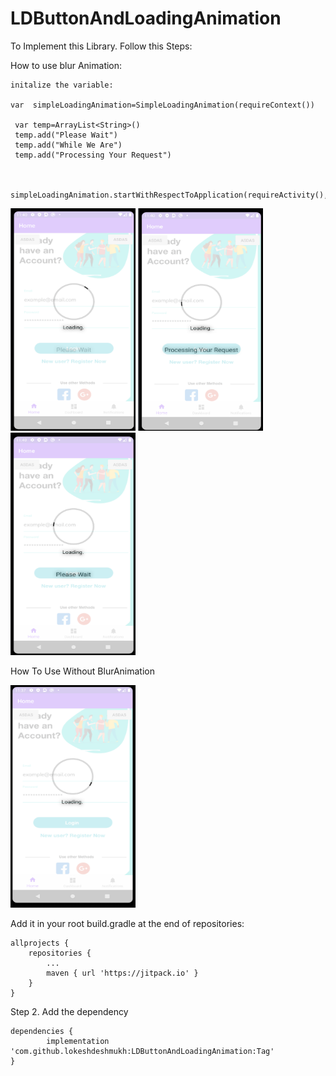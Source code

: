 # LDButtonAndLoadingAnimation


To Implement this Library. Follow this Steps:

How to use blur Animation:

    initalize the variable:    

    var  simpleLoadingAnimation=SimpleLoadingAnimation(requireContext())
    
     var temp=ArrayList<String>()
     temp.add("Please Wait")
     temp.add("While We Are")
     temp.add("Processing Your Request")
    
    
     simpleLoadingAnimation.startWithRespectToApplication(requireActivity(),temp)

<img src="https://github.com/lokeshdeshmukh/LDButtonAndLoadingAnimation/blob/master/Screenshot4.png" height="356" width="200">

<img src="https://github.com/lokeshdeshmukh/LDButtonAndLoadingAnimation/blob/master/Screenshot2.png" height="356" width="200">

<img src="https://github.com/lokeshdeshmukh/LDButtonAndLoadingAnimation/blob/master/Screenshot3.png" height="356" width="200">

How To Use Without BlurAnimation

<img src="https://github.com/lokeshdeshmukh/LDButtonAndLoadingAnimation/blob/master/Screenshot1.png" height="356" width="200">

    

Add it in your root build.gradle at the end of repositories:

	allprojects {
		repositories {
			...
			maven { url 'https://jitpack.io' }
		}
	}
Step 2. Add the dependency

	dependencies {
	        implementation 'com.github.lokeshdeshmukh:LDButtonAndLoadingAnimation:Tag'
	}
	